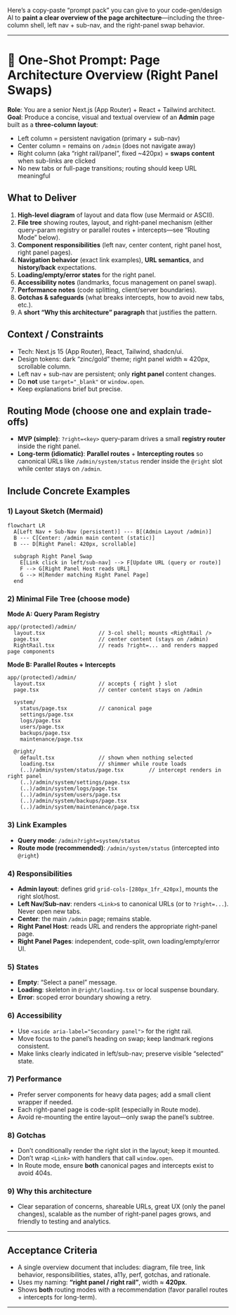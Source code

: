 Here’s a copy-paste “prompt pack” you can give to your code-gen/design AI to **paint a clear overview of the page architecture**—including the three-column shell, left nav + sub-nav, and the right-panel swap behavior.

---

# 🔧 One-Shot Prompt: Page Architecture Overview (Right Panel Swaps)

**Role**: You are a senior Next.js (App Router) + React + Tailwind architect.
**Goal**: Produce a concise, visual and textual overview of an **Admin** page built as a **three-column layout**:

* Left column = persistent navigation (primary + sub-nav)
* Center column = remains on `/admin` (does not navigate away)
* Right column (aka “right rail/panel”, fixed \~420px) = **swaps content** when sub-links are clicked
* No new tabs or full-page transitions; routing should keep URL meaningful

## What to Deliver

1. **High-level diagram** of layout and data flow (use Mermaid or ASCII).
2. **File tree** showing routes, layout, and right-panel mechanism (either query-param registry or parallel routes + intercepts—see “Routing Mode” below).
3. **Component responsibilities** (left nav, center content, right panel host, right panel pages).
4. **Navigation behavior** (exact link examples), **URL semantics**, and **history/back** expectations.
5. **Loading/empty/error states** for the right panel.
6. **Accessibility notes** (landmarks, focus management on panel swap).
7. **Performance notes** (code splitting, client/server boundaries).
8. **Gotchas & safeguards** (what breaks intercepts, how to avoid new tabs, etc.).
9. A **short “Why this architecture” paragraph** that justifies the pattern.

## Context / Constraints

* Tech: Next.js 15 (App Router), React, Tailwind, shadcn/ui.
* Design tokens: dark “zinc/gold” theme; right panel width ≈ 420px, scrollable column.
* Left nav + sub-nav are persistent; only **right panel** content changes.
* Do **not** use `target="_blank"` or `window.open`.
* Keep explanations brief but precise.

## Routing Mode (choose one and explain trade-offs)

* **MVP (simple)**: `?right=<key>` query-param drives a small **registry router** inside the right panel.
* **Long-term (idiomatic)**: **Parallel routes** + **Intercepting routes** so canonical URLs like `/admin/system/status` render inside the `@right` slot while center stays on `/admin`.

## Include Concrete Examples

### 1) Layout Sketch (Mermaid)

```mermaid
flowchart LR
  A[Left Nav + Sub-Nav (persistent)] --- B[(Admin Layout /admin)]
  B --- C[Center: /admin main content (static)]
  B --- D[Right Panel: 420px, scrollable]

  subgraph Right Panel Swap
    E[Link click in left/sub-nav] --> F[Update URL (query or route)]
    F --> G[Right Panel Host reads URL]
    G --> H[Render matching Right Panel Page]
  end
```

### 2) Minimal File Tree (choose mode)

**Mode A: Query Param Registry**

```
app/(protected)/admin/
  layout.tsx                 // 3-col shell; mounts <RightRail />
  page.tsx                   // center content (stays on /admin)
  RightRail.tsx              // reads ?right=... and renders mapped page components
```

**Mode B: Parallel Routes + Intercepts**

```
app/(protected)/admin/
  layout.tsx                 // accepts { right } slot
  page.tsx                   // center content stays on /admin

  system/
    status/page.tsx          // canonical page
    settings/page.tsx
    logs/page.tsx
    users/page.tsx
    backups/page.tsx
    maintenance/page.tsx

  @right/
    default.tsx              // shown when nothing selected
    loading.tsx              // shimmer while route loads
    (..)/admin/system/status/page.tsx        // intercept renders in right panel
    (..)/admin/system/settings/page.tsx
    (..)/admin/system/logs/page.tsx
    (..)/admin/system/users/page.tsx
    (..)/admin/system/backups/page.tsx
    (..)/admin/system/maintenance/page.tsx
```

### 3) Link Examples

* **Query mode**: `/admin?right=system/status`
* **Route mode (recommended)**: `/admin/system/status` (intercepted into `@right`)

### 4) Responsibilities

* **Admin layout**: defines grid `grid-cols-[280px_1fr_420px]`, mounts the right slot/host.
* **Left Nav/Sub-nav**: renders `<Link>`s to canonical URLs (or to `?right=...`). Never open new tabs.
* **Center**: the main `/admin` page; remains stable.
* **Right Panel Host**: reads URL and renders the appropriate right-panel page.
* **Right Panel Pages**: independent, code-split, own loading/empty/error UI.

### 5) States

* **Empty**: “Select a panel” message.
* **Loading**: skeleton in `@right/loading.tsx` or local suspense boundary.
* **Error**: scoped error boundary showing a retry.

### 6) Accessibility

* Use `<aside aria-label="Secondary panel">` for the right rail.
* Move focus to the panel’s heading on swap; keep landmark regions consistent.
* Make links clearly indicated in left/sub-nav; preserve visible “selected” state.

### 7) Performance

* Prefer server components for heavy data pages; add a small client wrapper if needed.
* Each right-panel page is code-split (especially in Route mode).
* Avoid re-mounting the entire layout—only swap the panel’s subtree.

### 8) Gotchas

* Don’t conditionally render the right slot in the layout; keep it mounted.
* Don’t wrap `<Link>` with handlers that call `window.open`.
* In Route mode, ensure **both** canonical pages and intercepts exist to avoid 404s.

### 9) Why this architecture

* Clear separation of concerns, shareable URLs, great UX (only the panel changes), scalable as the number of right-panel pages grows, and friendly to testing and analytics.

---

## Acceptance Criteria

* A single overview document that includes: diagram, file tree, link behavior, responsibilities, states, a11y, perf, gotchas, and rationale.
* Uses my naming: **“right panel / right rail”**, width ≈ **420px**.
* Shows **both** routing modes with a recommendation (favor parallel routes + intercepts for long-term).

---

